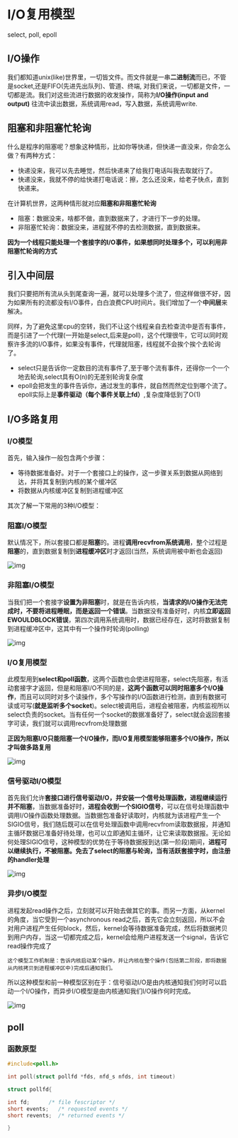

# I/O复用模型

select, poll, epoll

## I/O操作

我们都知道unix(like)世界里，一切皆文件。而文件就是一串**二进制流**而已，不管是socket,还是FIFO(先进先出队列)、管道、终端, 对我们来说，一切都是文件，一切都是流。我们对这些流进行数据的收发操作，简称为**I/O操作(input and output)**          往流中读出数据，系统调用read，写入数据，系统调用write.

## 阻塞和非阻塞忙轮询

什么是程序的阻塞呢？想象这种情形，比如你等快递，但快递一直没来，你会怎么做？有两种方式：

- 快递没来，我可以先去睡觉，然后快递来了给我打电话叫我去取就行了。
- 快递没来，我就不停的给快递打电话说：擦，怎么还没来，给老子快点，直到快递来。

在计算机世界，这两种情形就对应**阻塞和非阻塞忙轮询**

- 阻塞：数据没来，啥都不做，直到数据来了，才进行下一步的处理。
- 非阻塞忙轮询：数据没来，进程就不停的去检测数据，直到数据来。

**因为一个线程只能处理一个套接字的I/O事件，如果想同时处理多个，可以利用非阻塞忙轮询的方式**

## 引入中间层

我们只要把所有流从头到尾查询一遍，就可以处理多个流了，但这样做很不好，因为如果所有的流都没有I/O事件，白白浪费CPU时间片。我们增加了一个**中间层**来解决。

同样，为了避免这里cpu的空转，我们不让这个线程亲自去检查流中是否有事件，而是引进了一个代理(一开始是select,后来是poll)，这个代理很牛，它可以同时观察许多流的I/O事件，如果没有事件，代理就阻塞，线程就不会挨个挨个去轮询了。

- select只是告诉你一定数目的流有事件了,至于哪个流有事件，还得你一个一个地去轮询,select具有O(n)的无差别轮询复杂度
- epoll会把发生的事件告诉你，通过发生的事件，就自然而然定位到哪个流了。epoll实际上是**事件驱动（每个事件关联上fd）**,复杂度降低到了O(1)

## I/O多路复用

### I/O模型

首先，输入操作一般包含两个步骤：

- 等待数据准备好。对于一个套接口上的操作，这一步骤关系到数据从网络到达，并将其复制到内核的某个缓冲区
- 将数据从内核缓冲区复制到进程缓冲区

其次了解一下常用的3种I/O模型：

### 阻塞I/O模型

默认情况下，所以套接口都是**阻塞**的。进程**调用recvfrom系统调用**，整个过程是**阻塞**的，直到数据复制到**进程缓冲区**时才返回(当然，系统调用被中断也会返回)

![img](img/20161207091355308)

### 非阻塞I/O模型

当我们把一个套接字**设置为非阻塞**时，就是在告诉内核，**当请求的I/O操作无法完成时，不要将进程睡眠，而是返回一个错误**。当数据没有准备好时，内核**立即返回EWOULDBLOCK错误**，第四次调用系统调用时，数据已经存在，这时将数据复制到进程缓冲区中，这其中有一个操作时轮询(polling)

![img](img/20161207091424514)

### I/O复用模型

此模型用到**select和poll函数**，这两个函数也会使进程阻塞，select先阻塞，有活动套接字才返回，但是和阻塞I/O不同的是，**这两个函数可以同时阻塞多个I/O操作**，而且可以同时对多个读操作，多个写操作的I/O函数进行检测，直到有数据可读或可写(**就是监听多个socket**)。select被调用后，进程会被阻塞，内核监视所以select负责的socket。当有任何一个socket的数据准备好了，select就会返回套接字可读，我们就可以调用recvfrom处理数据

**正因为阻塞I/O只能阻塞一个I/O操作，而I/O复用模型能够阻塞多个I/O操作，所以才叫做多路复用**

![img](img/20161207091443918)

### 信号驱动I/O模型

​	首先我们允许**套接口进行信号驱动I/O，并安装一个信号处理函数，进程继续运行并不阻塞**，当数据准备好时，**进程会收到一个SIGIO信号**，可以在信号处理函数中调用I/O操作函数处理数据。当数据包准备好读取时，内核就为该进程产生一个SIGIO信号，我们随后既可以在信号处理函数中调用recvfrom读取数据报，并通知主循环数据已准备好待处理，也可以立即通知主循环，让它来读取数据报。无论如何处理SIGIO信号，这种模型的优势在于等待数据报到达(第一阶段)期间，**进程可以继续执行，不被阻塞。免去了select的阻塞与轮询，当有活跃套接字时，由注册的handler处理**

![img](img/20161207091526137)

### 异步I/O模型

  进程发起read操作之后，立刻就可以开始去做其它的事。而另一方面，从kernel的角度，当它受到一个asynchronous read之后，首先它会立刻返回，所以不会对用户进程产生任何block，然后，kernel会等待数据准备完成，然后将数据拷贝到用户内存，当这一切都完成之后，kernel会给用户进程发送一个signal，告诉它read操作完成了

 	这个模型工作机制是：告诉内核启动某个操作，并让内核在整个操作(包括第二阶段，即将数据从内核拷贝到进程缓冲区中)完成后通知我们。

所以这种模型和前一种模型区别在于：信号驱动I/O是由内核通知我们何时可以启动一个I/O操作，而异步I/O模型是由内核通知我们I/O操作何时完成。

![img](img/20161207091547078)

## poll

### 函数原型

```c
#include<poll.h>

int poll(struct pollfd *fds, nfd_s nfds, int timeout)
```

```c
struct pollfd{

int fd;      /* file fescriptor */
short events;   /* requested events */
short revents;  /* returned events */

}
```

